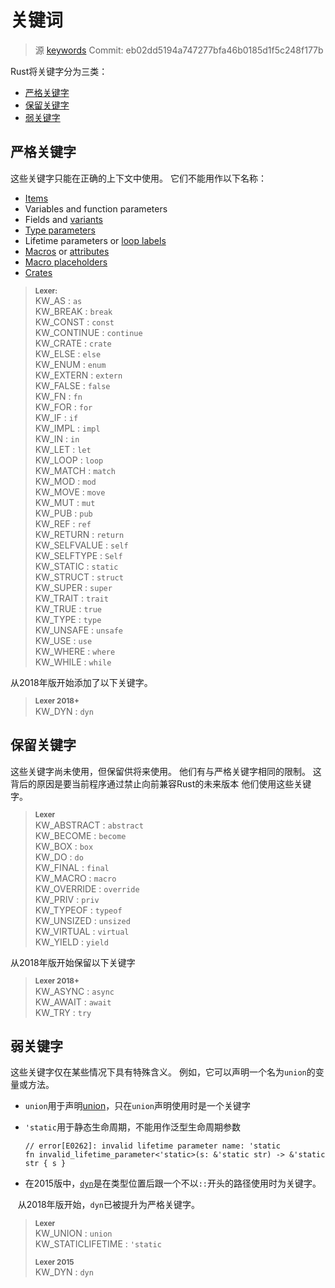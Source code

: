 # 关键词

>源 [keywords](https://github.com/rust-lang-nursery/reference/blob/master/src/keywords.md) Commit: eb02dd5194a747277bfa46b0185d1f5c248f177b

Rust将关键字分为三类：

- [严格关键字](#严格关键字)
- [保留关键字](#保留关键字)
- [弱关键字](#弱关键字)

## 严格关键字

这些关键字只能在正确的上下文中使用。 它们不能用作以下名称：

- [Items]
- Variables and function parameters
- Fields and [variants]
- [Type parameters]
- Lifetime parameters or [loop labels]
- [Macros] or [attributes]
- [Macro placeholders]
- [Crates]

> **<sup>Lexer:<sup>**\
> KW_AS             : `as`\
> KW_BREAK          : `break`\
> KW_CONST          : `const`\
> KW_CONTINUE       : `continue`\
> KW_CRATE          : `crate`\
> KW_ELSE           : `else`\
> KW_ENUM           : `enum`\
> KW_EXTERN         : `extern`\
> KW_FALSE          : `false`\
> KW_FN             : `fn`\
> KW_FOR            : `for`\
> KW_IF             : `if`\
> KW_IMPL           : `impl`\
> KW_IN             : `in`\
> KW_LET            : `let`\
> KW_LOOP           : `loop`\
> KW_MATCH          : `match`\
> KW_MOD            : `mod`\
> KW_MOVE           : `move`\
> KW_MUT            : `mut`\
> KW_PUB            : `pub`\
> KW_REF            : `ref`\
> KW_RETURN         : `return`\
> KW_SELFVALUE      : `self`\
> KW_SELFTYPE       : `Self`\
> KW_STATIC         : `static`\
> KW_STRUCT         : `struct`\
> KW_SUPER          : `super`\
> KW_TRAIT          : `trait`\
> KW_TRUE           : `true`\
> KW_TYPE           : `type`\
> KW_UNSAFE         : `unsafe`\
> KW_USE            : `use`\
> KW_WHERE          : `where`\
> KW_WHILE          : `while`

从2018年版开始添加了以下关键字。

> **<sup>Lexer 2018+</sup>**\
> KW_DYN            : `dyn`

## 保留关键字

这些关键字尚未使用，但保留供将来使用。 他们有与严格关键字相同的限制。 这背后的原因是要当前程序通过禁止向前兼容Rust的未来版本
他们使用这些关键字。

> **<sup>Lexer</sup>**\
> KW_ABSTRACT       : `abstract`\
> KW_BECOME         : `become`\
> KW_BOX            : `box`\
> KW_DO             : `do`\
> KW_FINAL          : `final`\
> KW_MACRO          : `macro`\
> KW_OVERRIDE       : `override`\
> KW_PRIV           : `priv`\
> KW_TYPEOF         : `typeof`\
> KW_UNSIZED        : `unsized`\
> KW_VIRTUAL        : `virtual`\
> KW_YIELD          : `yield`

从2018年版开始保留以下关键字

> **<sup>Lexer 2018+</sup>**\
> KW_ASYNC : `async`\
> KW_AWAIT : `await`\
> KW_TRY   : `try`

## 弱关键字

这些关键字仅在某些情况下具有特殊含义。 例如，它可以声明一个名为`union`的变量或方法。

- `union`用于声明[union]，只在`union`声明使用时是一个关键字
- `'static`用于静态生命周期，不能用作泛型生命周期参数

    ```compile_fail
    // error[E0262]: invalid lifetime parameter name: 'static
    fn invalid_lifetime_parameter<'static>(s: &'static str) -> &'static str { s }
    ```

- 在2015版中，[`dyn`]是在类型位置后跟一个不以`::`开头的路径使用时为关键字。

   从2018年版开始，`dyn`已被提升为严格关键字。

> **<sup>Lexer</sup>**\
> KW_UNION          : `union`\
> KW_STATICLIFETIME : `'static`
>
> **<sup>Lexer 2015</sup>**\
> KW_DYN            : `dyn`

[items]: https://rustlang-cn.org/office/rust/reference/items-and-attributes/items.html
[Type parameters]: https://rustlang-cn.org/office/rust/reference/type-system/types/parameters.html
[loop labels]: https://rustlang-cn.org/office/rust/reference/statements-and-expressions/expressions/loop-expr.html#loop-labels
[Macros]: https://rustlang-cn.org/office/rust/reference/macros/macros.html
[attributes]: https://rustlang-cn.org/office/rust/reference/items-and-attributes/attributes.html
[Macro placeholders]: https://rustlang-cn.org/office/rust/reference/macros/macros-by-example.html
[Crates]: https://rustlang-cn.org/office/rust/reference/crates-and-source-files.html
[union]: https://rustlang-cn.org/office/rust/reference/items-and-attributes/items/unions.html
[variants]: https://rustlang-cn.org/office/rust/reference/items-and-attributes/items/enumerations.html
[`dyn`]: https://rustlang-cn.org/office/rust/reference/type-system/types/trait-object.html
